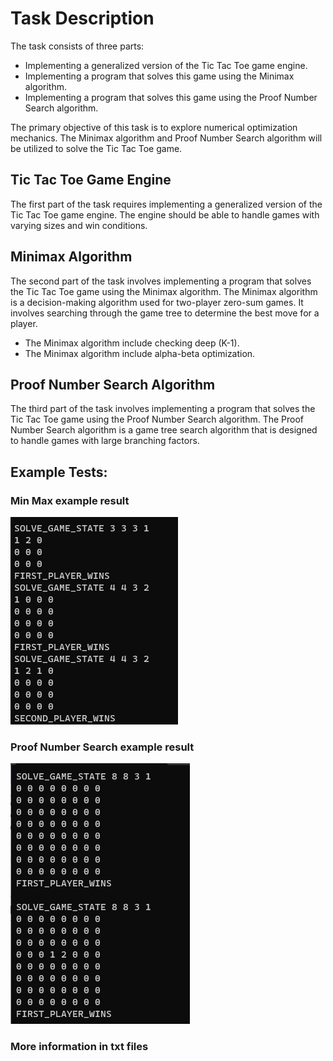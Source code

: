 # Task Description

The task consists of three parts:

- Implementing a generalized version of the Tic Tac Toe game engine.
- Implementing a program that solves this game using the Minimax algorithm.
- Implementing a program that solves this game using the Proof Number Search algorithm.

The primary objective of this task is to explore numerical optimization mechanics. The Minimax algorithm and Proof Number Search algorithm will be utilized to solve the Tic Tac Toe game.

## Tic Tac Toe Game Engine

The first part of the task requires implementing a generalized version of the Tic Tac Toe game engine. The engine should be able to handle games with varying sizes and win conditions.

## Minimax Algorithm

The second part of the task involves implementing a program that solves the Tic Tac Toe game using the Minimax algorithm. The Minimax algorithm is a decision-making algorithm used for two-player zero-sum games. It involves searching through the game tree to determine the best move for a player.

- The Minimax algorithm include checking deep (K-1).
- The Minimax algorithm include alpha-beta optimization.

## Proof Number Search Algorithm

The third part of the task involves implementing a program that solves the Tic Tac Toe game using the Proof Number Search algorithm. The Proof Number Search algorithm is a game tree search algorithm that is designed to handle games with large branching factors.

## Example Tests:

### Min Max example result

![MinMax](./Min-Max/example.png)

### Proof Number Search example result

![MinMax](./ProofNumberSearch/example.png)

### More information in txt files